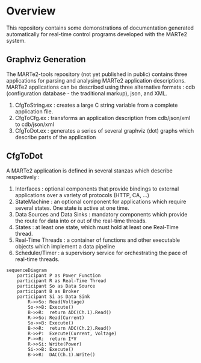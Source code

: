 # Overview

This repository contains some demonstrations of documentation generated automatically for real-time 
control programs developed with the MARTe2 system.

## Graphviz Generation

The MARTe2-tools repository (not yet published in public) contains three applications for parsing and analysing MARTe2 application descriptions.
MARTe2 applications can be described using three alternative formats : cdb (configuration database - the traditional markup), json, and XML.

1. CfgToString.ex : creates a large C string variable from a complete application file.
2. CfgToCfg.ex : transforms an application description from cdb/json/xml to cdb/json/xml
3. CfgToDot.ex : generates a series of several graphviz (dot) graphs which describe parts of the application

## CfgToDot

A MARTe2 application is defined in several stanzas which describe respectively :

1. Interfaces : optional components that provide bindings to external applications over a variety of protocols (HTTP, CA, ...)
2. StateMachine : an optional component for applications which require several states.  One state is active at one time.
3. Data Sources and Data Sinks : mandatory components which provide the route for data into or out of the real-time threads.
4. States : at least one state, which must hold at least one Real-Time thread.
5. Real-Time Threads : a container of functions and other executable objects which implement a data pipeline
6. Scheduler/Timer : a supervisory service for orchestrating the pace of real-time threads.

```mermaid
sequenceDiagram
	participant P as Power Function
	participant R as Real-Time Thread
	participant So as Data Source
	participant B as Broker
	participant Si as Data Sink
		R->>So: Read(Voltage)
		So->>B: Execute()
		B->>R:  return ADC(Ch.1).Read()
		R->>So: Read(Current)
		So->>B: Execute()
		B->>R:  return ADC(Ch.2).Read()
	 	R->>P:  Execute(Current, Voltage)
		P->>R:  return I*V	
		R->>Si: Write(Power)
		Si->>B: Execute()
		B->>R:  DAC(Ch.1).Write()
```
